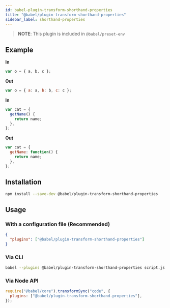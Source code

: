 ```yaml
---
id: babel-plugin-transform-shorthand-properties
title: "@babel/plugin-transform-shorthand-properties"
sidebar_label: shorthand-properties
---
```


> **NOTE**: This plugin is included in `@babel/preset-env`

## Example

**In**

```js
var o = { a, b, c };
```

**Out**

```js
var o = { a: a, b: b, c: c };
```

**In**

```js
var cat = {
  getName() {
    return name;
  },
};
```

**Out**

```js
var cat = {
  getName: function() {
    return name;
  },
};
```

## Installation

```sh
npm install --save-dev @babel/plugin-transform-shorthand-properties
```

## Usage

### With a configuration file (Recommended)

```json
{
  "plugins": ["@babel/plugin-transform-shorthand-properties"]
}
```

### Via CLI

```sh
babel --plugins @babel/plugin-transform-shorthand-properties script.js
```

### Via Node API

```javascript
require("@babel/core").transformSync("code", {
  plugins: ["@babel/plugin-transform-shorthand-properties"],
});
```
